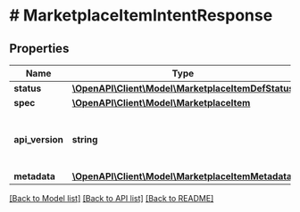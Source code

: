 # # MarketplaceItemIntentResponse

## Properties

Name | Type | Description | Notes
------------ | ------------- | ------------- | -------------
**status** | [**\OpenAPI\Client\Model\MarketplaceItemDefStatus**](MarketplaceItemDefStatus.md) |  | [optional]
**spec** | [**\OpenAPI\Client\Model\MarketplaceItem**](MarketplaceItem.md) |  | [optional]
**api_version** | **string** | API Version of the Nutanix v3 API framework. | [default to '3.1.0']
**metadata** | [**\OpenAPI\Client\Model\MarketplaceItemMetadata**](MarketplaceItemMetadata.md) |  |

[[Back to Model list]](../../README.md#models) [[Back to API list]](../../README.md#endpoints) [[Back to README]](../../README.md)
